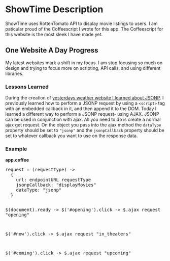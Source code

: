 <h1>ShowTime Description</h1>
<p>ShowTime uses RottenTomato API to display movie listings to users. I am
paticular proud of the Coffeescript I wrote for this app. The Coffeescript for
this website is the most sleek I have made yet.</p>

<h2>One Website A Day Progress</h2>
<p>My latest websites mark a shift in my focus. I am stop focusing so
much on design and trying to focus more on scripting, API calls, and using
different libraries.</p>

<h3>Lessons Learned</h3>
<p>During the creation of <a href="https://github.com/amZotti/oneWebsiteADay/tree/master/letsCheckTheWeather">yesterdays weather website I learned about JSONP</a>. I previously
learned how to perform a JSONP request by using a
<code>&lt;script&gt;</code> tag with an embedded callback in it, and then
append it to the DOM. Today I learned a different way to perform a JSONP
request- using AJAX. JSONP can be used in conjunction with ajax. All you need to
do is create a normal ajax get request. On the object you pass into the ajax
method the <code>dataType</code> property should be set to <code>"jsonp"</code> and the <code>jsonpCallback</code>
property should be set to whatever callback you want to use on the response
data.</p>

<h3>Example</h3>
<b>app.coffee</b>
<pre>
request = (requestType) ->
  {
    url: endpointURL requestType
    jsonpCallback: "displayMovies"
    dataType: "jsonp"
  }

$(document).ready ->
  $('#opening').click ->
    $.ajax request "opening"

  $('#now').click ->
    $.ajax request "in_theaters"

  $('#coming').click ->
    $.ajax request "upcoming"
</pre>
